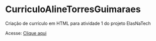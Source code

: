 # CurriculoAlineTorresGuimaraes
Criação de currículo em HTML para atividade 1 do projeto ElasNaTech

Acesse: [Clique aqui](https://alinetguimaraes.github.io/CurriculoAlineTorresGuimaraes/)
